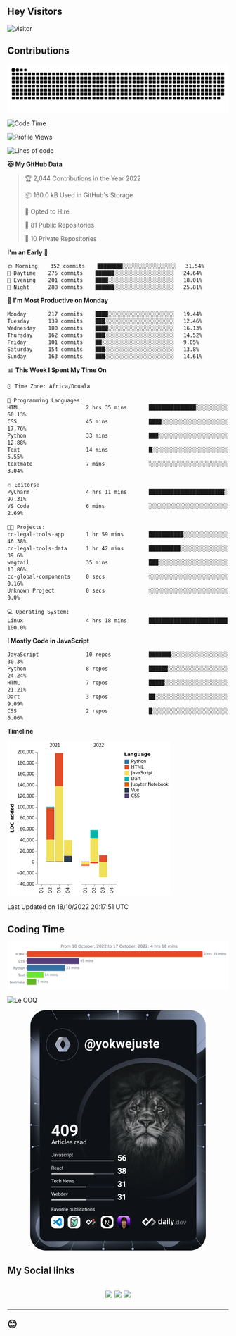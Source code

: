 ## Hey Visitors
![visitor](https://profile-counter.glitch.me/yokwejuste/count.svg)

## Contributions
<p align="center">
  <img src="https://raw.githubusercontent.com/yokwejuste/yokwejuste/output/github-contribution-grid-snake.svg" />
</p>

<!--START_SECTION:waka-->
![Code Time](http://img.shields.io/badge/Code%20Time-1%2C145%20hrs%2037%20mins-blue)

![Profile Views](http://img.shields.io/badge/Profile%20Views-6-blue)

![Lines of code](https://img.shields.io/badge/From%20Hello%20World%20I%27ve%20Written-372%20Thousand%20lines%20of%20code-blue)

**🐱 My GitHub Data** 

> 🏆 2,044 Contributions in the Year 2022
 > 
> 📦 160.0 kB Used in GitHub's Storage 
 > 
> 💼 Opted to Hire
 > 
> 📜 81 Public Repositories 
 > 
> 🔑 10 Private Repositories  
 > 
**I'm an Early 🐤** 

```text
🌞 Morning    352 commits    ████████░░░░░░░░░░░░░░░░░   31.54% 
🌆 Daytime    275 commits    ██████░░░░░░░░░░░░░░░░░░░   24.64% 
🌃 Evening    201 commits    ████░░░░░░░░░░░░░░░░░░░░░   18.01% 
🌙 Night      288 commits    ██████░░░░░░░░░░░░░░░░░░░   25.81%

```
📅 **I'm Most Productive on Monday** 

```text
Monday       217 commits    ████░░░░░░░░░░░░░░░░░░░░░   19.44% 
Tuesday      139 commits    ███░░░░░░░░░░░░░░░░░░░░░░   12.46% 
Wednesday    180 commits    ████░░░░░░░░░░░░░░░░░░░░░   16.13% 
Thursday     162 commits    ███░░░░░░░░░░░░░░░░░░░░░░   14.52% 
Friday       101 commits    ██░░░░░░░░░░░░░░░░░░░░░░░   9.05% 
Saturday     154 commits    ███░░░░░░░░░░░░░░░░░░░░░░   13.8% 
Sunday       163 commits    ███░░░░░░░░░░░░░░░░░░░░░░   14.61%

```


📊 **This Week I Spent My Time On** 

```text
⌚︎ Time Zone: Africa/Douala

💬 Programming Languages: 
HTML                     2 hrs 35 mins       ███████████████░░░░░░░░░░   60.13% 
CSS                      45 mins             ████░░░░░░░░░░░░░░░░░░░░░   17.76% 
Python                   33 mins             ███░░░░░░░░░░░░░░░░░░░░░░   12.88% 
Text                     14 mins             █░░░░░░░░░░░░░░░░░░░░░░░░   5.55% 
textmate                 7 mins              ░░░░░░░░░░░░░░░░░░░░░░░░░   3.04%

🔥 Editors: 
PyCharm                  4 hrs 11 mins       ████████████████████████░   97.31% 
VS Code                  6 mins              ░░░░░░░░░░░░░░░░░░░░░░░░░   2.69%

🐱‍💻 Projects: 
cc-legal-tools-app       1 hr 59 mins        ███████████░░░░░░░░░░░░░░   46.38% 
cc-legal-tools-data      1 hr 42 mins        ██████████░░░░░░░░░░░░░░░   39.6% 
wagtail                  35 mins             ███░░░░░░░░░░░░░░░░░░░░░░   13.86% 
cc-global-components     0 secs              ░░░░░░░░░░░░░░░░░░░░░░░░░   0.16% 
Unknown Project          0 secs              ░░░░░░░░░░░░░░░░░░░░░░░░░   0.0%

💻 Operating System: 
Linux                    4 hrs 18 mins       █████████████████████████   100.0%

```

**I Mostly Code in JavaScript** 

```text
JavaScript               10 repos            ███████░░░░░░░░░░░░░░░░░░   30.3% 
Python                   8 repos             ██████░░░░░░░░░░░░░░░░░░░   24.24% 
HTML                     7 repos             █████░░░░░░░░░░░░░░░░░░░░   21.21% 
Dart                     3 repos             ██░░░░░░░░░░░░░░░░░░░░░░░   9.09% 
CSS                      2 repos             █░░░░░░░░░░░░░░░░░░░░░░░░   6.06%

```


**Timeline**

![Chart not found](https://raw.githubusercontent.com/yokwejuste/yokwejuste/master/charts/bar_graph.png) 


 Last Updated on 18/10/2022 20:17:51 UTC
<!--END_SECTION:waka-->

## Coding Time

[![wakatime-stats](https://github.com/yokwejuste/yokwejuste/blob/master/images/stat.svg)](https://wakatime.com/@yokwejuste)

![Le COQ](https://metrics.lecoq.io/yokwejuste/)
<p align="center">
  <a href="#"><img src="https://github.com/yokwejuste/yokwejuste/blob/master/devcard.svg" width="400" alt="Yonkeu K. Steve's Dev Card"/></a>
</p>
<h2>My Social links<h2>
<p align="center">
  <a href="https://twitter.com/yokwejuste"><img src="https://img.shields.io/badge/twitter-%231DA1F2.svg?style=for-the-badge&logo=Twitter&logoColor=white"></a>
  <a href="https://linkedin.com/in/yokwejuste"><img src="https://img.shields.io/badge/linkedin-%230077B5.svg?style=for-the-badge&logo=linkedin&logoColor=white"></a>
  <a href="https://instagram.com/yokwejuste0"><img src="https://img.shields.io/badge/instagram-%23E4405F.svg?style=for-the-badge&logo=Instagram&logoColor=white"></a>
</p>
<hr>
😊
